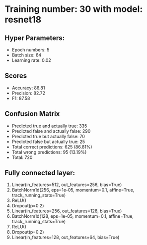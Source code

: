 # Training number: 30 with model: resnet18
## Hyper Parameters:
- Epoch numbers: 5
- Batch size: 64
- Learning rate: 0.02

## Scores
- Accuracy: 86.81
- Precision: 82.72
- F1: 87.58

## Confusion Matrix
- Predicted true and actually true: 335
- Predicted false and actually false: 290
- Predicted true but actually false: 70
- Predicted false but actually true: 25
- Total correct predictions: 625 (86.81%)
- Total wrong predictions: 95 (13.19%)
- Total: 720

## Fully connected layer:
1. Linear(in_features=512, out_features=256, bias=True)
2. BatchNorm1d(256, eps=1e-05, momentum=0.1, affine=True, track_running_stats=True)
3. ReLU()
4. Dropout(p=0.2)
5. Linear(in_features=256, out_features=128, bias=True)
6. BatchNorm1d(128, eps=1e-05, momentum=0.1, affine=True, track_running_stats=True)
7. ReLU()
8. Dropout(p=0.2)
9. Linear(in_features=128, out_features=64, bias=True)
